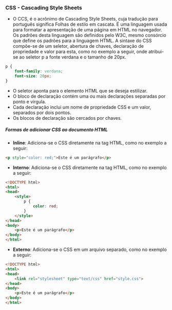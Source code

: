 ### CSS - Cascading Style Sheets

- O CCS, é o acrônimo de Cascading Style Sheets, cuja tradução para português significa Folhas de estilo em cascata. É uma linguagem usada para formatar a apresentação de uma página em HTML no navegador. Os padrões desta linguagem são definidos pelo W3C, mesmo consórcio que define os padrões para a linguagem HTML.
A sintaxe do CSS compõe-se de um seletor, abertura de chaves, declaração de propriedade e valor para esta, como no exemplo a seguir, onde atribui-se ao seletor p a fonte verdana e o tamanho de 20px.

```css
p {
    font-family: verdana;
    font-size: 20px;
}
```

- O seletor aponta para o elemento HTML que se deseja estilizar.
- O bloco de declaração contém uma ou mais declarações separadas por ponto e vírgula.
- Cada declaração inclui um nome de propriedade CSS e um valor, separados por dois pontos.
- Os blocos de declaração são cercados por chaves.

##### Formas de adicionar CSS ao documento HTML

- **Inline**: Adiciona-se o CSS diretamente na tag HTML, como no exemplo a seguir:

```html
<p style="color: red;">Este é um parágrafo</p>
```

- **Interno**: Adiciona-se o CSS diretamente na tag HTML, como no exemplo a seguir:

```html
<!DOCTYPE html>
<html>
<head>
    <style>
        p {
            color: red;
        }
    </style>
</head>
<body>
    <p>Este é um parágrafo</p>
</body>
</html>
```

- **Externo**: Adiciona-se o CSS em um arquivo separado, como no exemplo a seguir:

```html
<!DOCTYPE html>
<html>
<head>
    <link rel="stylesheet" type="text/css" href="style.css">
</head>
<body>
    <p>Este é um parágrafo</p>
</body>
</html>
```
